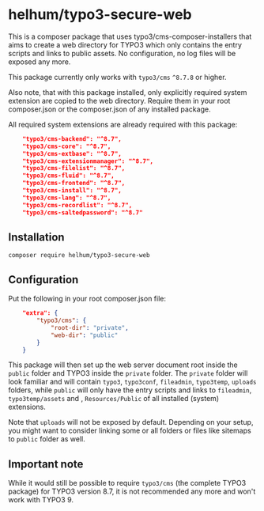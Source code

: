 # helhum/typo3-secure-web

This is a composer package that uses typo3/cms-composer-installers
that aims to create a web directory for TYPO3 which only contains the entry scripts
and links to public assets. No configuration, no log files will be exposed any more.

This package currently only works with `typo3/cms` `^8.7.8` or higher.

Also note, that with this package installed, only explicitly required system extension
are copied to the web directory. Require them in your root composer.json or the composer.json
of any installed package.

All required system extensions are already required with this package:

```json
    "typo3/cms-backend": "^8.7",
    "typo3/cms-core": "^8.7",
    "typo3/cms-extbase": "^8.7",
    "typo3/cms-extensionmanager": "^8.7",
    "typo3/cms-filelist": "^8.7",
    "typo3/cms-fluid": "^8.7",
    "typo3/cms-frontend": "^8.7",
    "typo3/cms-install": "^8.7",
    "typo3/cms-lang": "^8.7",
    "typo3/cms-recordlist": "^8.7",
    "typo3/cms-saltedpassword": "^8.7"
```

## Installation

`composer require helhum/typo3-secure-web`

## Configuration

Put the following in your root composer.json file:

```json
    "extra": {
        "typo3/cms": {
            "root-dir": "private",
            "web-dir": "public"
        }
    }
```

This package will then set up the web server document root inside the `public`
folder and TYPO3 inside the `private` folder. The `private` folder will look
familiar and will contain `typo3`, `typo3conf`, `fileadmin`, `typo3temp`,
`uploads` folders, while `public` will only have the entry scripts and links to
`fileadmin`, `typo3temp/assets` and , `Resources/Public` of all installed
(system) extensions.

Note that `uploads` will not be exposed by default. Depending on your setup,
you might want to consider linking some or all folders or files like sitemaps
to `public` folder as well.

## Important note

While it would still be possible to require `typo3/cms` (the complete TYPO3
package) for TYPO3 version 8.7, it is not recommended any more and won't work
with TYPO3 9.
